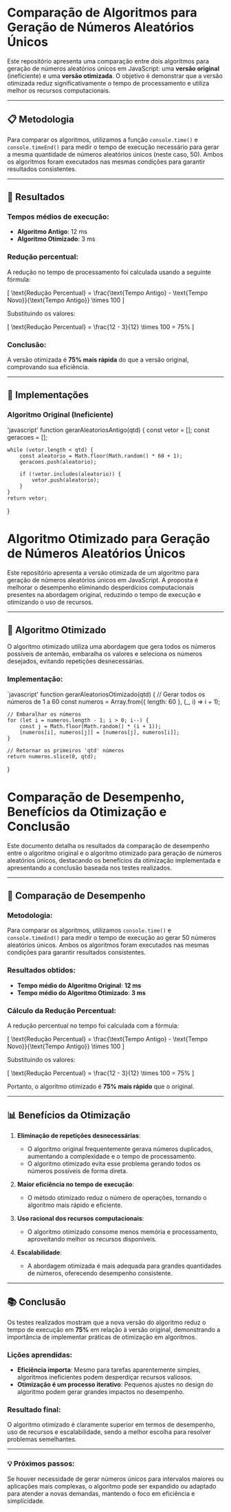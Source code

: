 # Comparação de Algoritmos para Geração de Números Aleatórios Únicos

Este repositório apresenta uma comparação entre dois algoritmos para geração de números aleatórios únicos em JavaScript: uma **versão original** (ineficiente) e uma **versão otimizada**. O objetivo é demonstrar que a versão otimizada reduz significativamente o tempo de processamento e utiliza melhor os recursos computacionais.

---

## 📋 Metodologia

Para comparar os algoritmos, utilizamos a função `console.time()` e `console.timeEnd()` para medir o tempo de execução necessário para gerar a mesma quantidade de números aleatórios únicos (neste caso, 50). Ambos os algoritmos foram executados nas mesmas condições para garantir resultados consistentes.

---

## 🚀 Resultados

### Tempos médios de execução:
- **Algoritmo Antigo**: 12 ms  
- **Algoritmo Otimizado**: 3 ms  

### Redução percentual:
A redução no tempo de processamento foi calculada usando a seguinte fórmula:

\[
\text{Redução Percentual} = \frac{\text{Tempo Antigo} - \text{Tempo Novo}}{\text{Tempo Antigo}} \times 100
\]

Substituindo os valores:

\[
\text{Redução Percentual} = \frac{12 - 3}{12} \times 100 = 75\%
\]

### Conclusão:
A versão otimizada é **75% mais rápida** do que a versão original, comprovando sua eficiência.

---

## 📄 Implementações

### Algoritmo Original (Ineficiente)
'javascript'
function gerarAleatoriosAntigo(qtd) {
    const vetor = [];
    const geracoes = [];

    while (vetor.length < qtd) {
        const aleatorio = Math.floor(Math.random() * 60 + 1);
        geracoes.push(aleatorio);

        if (!vetor.includes(aleatorio)) {
            vetor.push(aleatorio);
        }
    }
    return vetor;
}

# Algoritmo Otimizado para Geração de Números Aleatórios Únicos

Este repositório apresenta a versão otimizada de um algoritmo para geração de números aleatórios únicos em JavaScript. A proposta é melhorar o desempenho eliminando desperdícios computacionais presentes na abordagem original, reduzindo o tempo de execução e otimizando o uso de recursos.

---

## 📄 Algoritmo Otimizado

O algoritmo otimizado utiliza uma abordagem que gera todos os números possíveis de antemão, embaralha os valores e seleciona os números desejados, evitando repetições desnecessárias.

### Implementação:
`javascript'
function gerarAleatoriosOtimizado(qtd) {
    // Gerar todos os números de 1 a 60
    const numeros = Array.from({ length: 60 }, (_, i) => i + 1);

    // Embaralhar os números
    for (let i = numeros.length - 1; i > 0; i--) {
        const j = Math.floor(Math.random() * (i + 1));
        [numeros[i], numeros[j]] = [numeros[j], numeros[i]];
    }

    // Retornar os primeiros 'qtd' números
    return numeros.slice(0, qtd);
}
# Comparação de Desempenho, Benefícios da Otimização e Conclusão

Este documento detalha os resultados da comparação de desempenho entre o algoritmo original e o algoritmo otimizado para geração de números aleatórios únicos, destacando os benefícios da otimização implementada e apresentando a conclusão baseada nos testes realizados.

---

## 🔬 Comparação de Desempenho

### Metodologia:
Para comparar os algoritmos, utilizamos `console.time()` e `console.timeEnd()` para medir o tempo de execução ao gerar 50 números aleatórios únicos. Ambos os algoritmos foram executados nas mesmas condições para garantir resultados consistentes.

### Resultados obtidos:
- **Tempo médio do Algoritmo Original**: **12 ms**  
- **Tempo médio do Algoritmo Otimizado**: **3 ms**

### Cálculo da Redução Percentual:
A redução percentual no tempo foi calculada com a fórmula:

\[
\text{Redução Percentual} = \frac{\text{Tempo Antigo} - \text{Tempo Novo}}{\text{Tempo Antigo}} \times 100
\]

Substituindo os valores:

\[
\text{Redução Percentual} = \frac{12 - 3}{12} \times 100 = 75\%
\]

Portanto, o algoritmo otimizado é **75% mais rápido** que o original.

---

## 📊 Benefícios da Otimização

1. **Eliminação de repetições desnecessárias**:
   - O algoritmo original frequentemente gerava números duplicados, aumentando a complexidade e o tempo de processamento.
   - O algoritmo otimizado evita esse problema gerando todos os números possíveis de forma direta.

2. **Maior eficiência no tempo de execução**:
   - O método otimizado reduz o número de operações, tornando o algoritmo mais rápido e eficiente.

3. **Uso racional dos recursos computacionais**:
   - O algoritmo otimizado consome menos memória e processamento, aproveitando melhor os recursos disponíveis.

4. **Escalabilidade**:
   - A abordagem otimizada é mais adequada para grandes quantidades de números, oferecendo desempenho consistente.

---

## 📚 Conclusão

Os testes realizados mostram que a nova versão do algoritmo reduz o tempo de execução em **75%** em relação à versão original, demonstrando a importância de implementar práticas de otimização em algoritmos. 

### Lições aprendidas:
- **Eficiência importa**: Mesmo para tarefas aparentemente simples, algoritmos ineficientes podem desperdiçar recursos valiosos.
- **Otimização é um processo iterativo**: Pequenos ajustes no design do algoritmo podem gerar grandes impactos no desempenho.

### Resultado final:
O algoritmo otimizado é claramente superior em termos de desempenho, uso de recursos e escalabilidade, sendo a melhor escolha para resolver problemas semelhantes.

---

### 💡 Próximos passos:
Se houver necessidade de gerar números únicos para intervalos maiores ou aplicações mais complexas, o algoritmo pode ser expandido ou adaptado para atender a novas demandas, mantendo o foco em eficiência e simplicidade.

